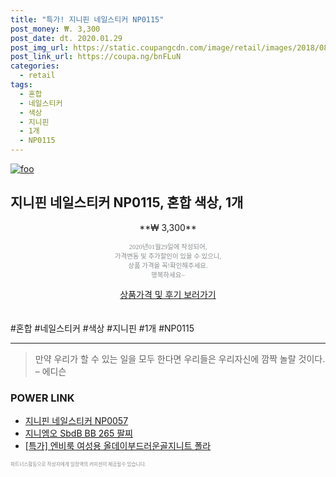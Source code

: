 ```yaml
--- 
title: "특가! 지니핀 네일스티커 NP0115" 
post_money: ₩. 3,300 
post_date: dt. 2020.01.29 
post_img_url: https://static.coupangcdn.com/image/retail/images/2018/08/27/14/9/2752a14c-f99b-40fb-a546-79eeab60b7f4.jpg 
post_link_url: https://coupa.ng/bnFLuN 
categories: 
  - retail 
tags: 
  - 혼합 
  - 네일스티커 
  - 색상 
  - 지니핀 
  - 1개 
  - NP0115 
--- 
```

[![foo](https://static.coupangcdn.com/image/retail/images/2018/08/27/14/9/2752a14c-f99b-40fb-a546-79eeab60b7f4.jpg)](https://coupa.ng/bnFLuN) 

## 지니핀 네일스티커 NP0115, 혼합 색상, 1개 
<p style="text-align: center;">**₩ 3,300**</p> 
<p style="text-align: center;"><span style="color: #898c8f; font-family: Georgia,Times,serif; font-size: 0.75em;">2020년01월29일에 작성되어, <br>가격변동 및 추가할인이 있을 수 있으니,<br> 상품 가격을 꼭!확인해주세요.<br>행복하세요~</span> 
</p>	 
<div markdown="0" style="text-align: center;"><a href="https://coupa.ng/bnFLuN" class="btn btn--success">상품가격 및 후기 보러가기</a></div> 
<br><br> 
  #혼합 #네일스티커 #색상 #지니핀 #1개 #NP0115 
<hr> 

> 만약 우리가 할 수 있는 일을 모두 한다면 우리들은 우리자신에 깜짝 놀랄 것이다. – 에디슨 


### POWER LINK

* <a href="https://blog.naver.com/fasyy4321/221789216234" target="_blank">지니핀 네일스티커 NP0057</a>
* <a href="https://blog.naver.com/fasyy4321/221786080676" target="_blank">지니엠오 SbdB BB 265 팔찌</a>
* <a href="https://blog.naver.com/santokki14/221789693888" target="_blank">[특가] 엔비룩 여성용 올데이부드러운골지니트 폴라</a>

<span style="color: #898c8f; font-family: Georgia,Times,serif; font-size: 0.55em;">파트너스활동으로 작성자에게 일정액의 커미션이 제공될수 있습니다.</span> 
